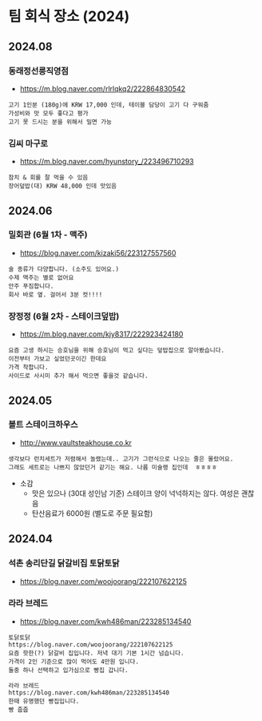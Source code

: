 # 팀 회식 장소 (2024)


## 2024.08

### 동래정선릉직영점
- https://m.blog.naver.com/rlrlqkq2/222864830542

```
고기 1인분 (180g)에 KRW 17,000 인데, 테이블 담당이 고기 다 구워줌
가성비와 맛 모두 좋다고 평가
고기 못 드시는 분을 위해서 밀면 가능
```


### 김씨 마구로
- https://m.blog.naver.com/hyunstory_/223496710293

```
참치 & 회를 잘 먹을 수 있음
장어덮밥(대) KRW 48,000 인데 맛있음
```
  


## 2024.06

### 밀회관 (6월 1차 - 맥주)
- https://blog.naver.com/kizaki56/223127557560

```
술 종류가 다양합니다. (소주도 있어요.)
수제 맥주는 별로 없어요
안주 푸짐합니다.
회사 바로 옆. 걸어서 3분 컷!!!!
```

### 장정정 (6월 2차 - 스테이크덮밥)
- https://m.blog.naver.com/kjy8317/222923424180

```
요즘 고생 하시는 승호님을 위해 승호님이 먹고 싶다는 덮밥집으로 알아봤습니다.
이전부터 가보고 싶었던곳이긴 한데요
가격 착합니다.
사이드로 사시미 추가 해서 먹으면 좋을것 같습니다.
```

## 2024.05

### 볼트 스테이크하우스 
- http://www.vaultsteakhouse.co.kr

```
생각보다 런치세트가 저렴해서 놀랬는데.. 고기가 그런식으로 나오는 줄은 몰랐어요.
그래도 세트로는 나쁘지 않았던거 같기는 해요. 나름 미슐랭 집인데  ㅎㅎㅎㅎ
```
- 소감
  - 맛은 있으나 (30대 성인남 기준) 스테이크 양이 넉넉하지는 않다. 여성은 괜찮음
  - 탄산음료가 6000원 (별도로 주문 필요함)


## 2024.04

### 석촌 송리단길 닭갈비집 토닭토닭
- https://blog.naver.com/woojoorang/222107622125


### 라라 브레드
- https://blog.naver.com/kwh486man/223285134540

```
토닭토닭
https://blog.naver.com/woojoorang/222107622125
요즘 핫한(?) 닭갈비 집입니다. 저녁 대기 기본 1시간 넘습니다.
가격이 2인 기준으로 많이 먹어도 4만원 입니다.
둘중 하나 선택하고 입가심으로 빵집 갑니다.

라라 브레드
https://blog.naver.com/kwh486man/223285134540
한때 유명했던 빵집입니다.
빵 줍줍
```
